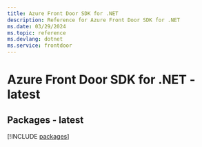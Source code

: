 ```yaml
---
title: Azure Front Door SDK for .NET
description: Reference for Azure Front Door SDK for .NET
ms.date: 03/29/2024
ms.topic: reference
ms.devlang: dotnet
ms.service: frontdoor
---
```

# Azure Front Door SDK for .NET - latest
## Packages - latest
[!INCLUDE [packages](front-door-index.md)]